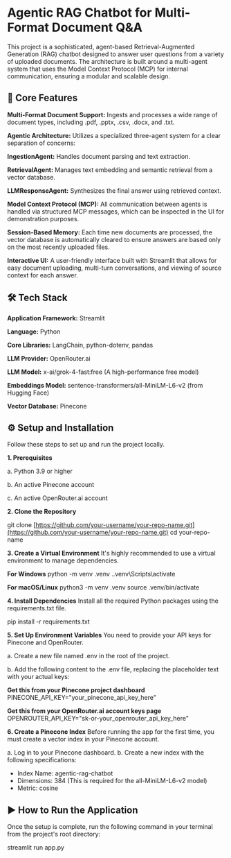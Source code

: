 # Agentic RAG Chatbot for Multi-Format Document Q&A
This project is a sophisticated, agent-based Retrieval-Augmented Generation (RAG) chatbot designed to answer user questions from a variety of uploaded documents. The architecture is built around a multi-agent system that uses the Model Context Protocol (MCP) for internal communication, ensuring a modular and scalable design.

## 🚀 Core Features
**Multi-Format Document Support:** Ingests and processes a wide range of document types, including .pdf, .pptx, .csv, .docx, and .txt.

**Agentic Architecture:** Utilizes a specialized three-agent system for a clear separation of concerns:

**IngestionAgent:** Handles document parsing and text extraction.

**RetrievalAgent:** Manages text embedding and semantic retrieval from a vector database.

**LLMResponseAgent:** Synthesizes the final answer using retrieved context.

**Model Context Protocol (MCP):** All communication between agents is handled via structured MCP messages, which can be inspected in the UI for demonstration purposes.

**Session-Based Memory:** Each time new documents are processed, the vector database is automatically cleared to ensure answers are based only on the most recently uploaded files.

**Interactive UI:** A user-friendly interface built with Streamlit that allows for easy document uploading, multi-turn conversations, and viewing of source context for each answer.

## 🛠️ Tech Stack

**Application Framework:** Streamlit

**Language:** Python

**Core Libraries:** LangChain, python-dotenv, pandas

**LLM Provider:** OpenRouter.ai

**LLM Model:** x-ai/grok-4-fast:free (A high-performance free model)

**Embeddings Model:** sentence-transformers/all-MiniLM-L6-v2 (from Hugging Face)

**Vector Database:** Pinecone

## ⚙️ Setup and Installation
Follow these steps to set up and run the project locally.

**1. Prerequisites**
   
a. Python 3.9 or higher

b. An active Pinecone account

c. An active OpenRouter.ai account

**2. Clone the Repository**
   
git clone [https://github.com/your-username/your-repo-name.git](https://github.com/your-username/your-repo-name.git)
cd your-repo-name

**3. Create a Virtual Environment**
It's highly recommended to use a virtual environment to manage dependencies.

**For Windows**
python -m venv .venv
.\.venv\Scripts\activate

**For macOS/Linux**
python3 -m venv .venv
source .venv/bin/activate

**4. Install Dependencies**
Install all the required Python packages using the requirements.txt file.

pip install -r requirements.txt

**5. Set Up Environment Variables**
You need to provide your API keys for Pinecone and OpenRouter.

a. Create a new file named .env in the root of the project.

b. Add the following content to the .env file, replacing the placeholder text with your actual keys:

**Get this from your Pinecone project dashboard**
PINECONE_API_KEY="your_pinecone_api_key_here"

**Get this from your OpenRouter.ai account keys page**
OPENROUTER_API_KEY="sk-or-your_openrouter_api_key_here"

**6. Create a Pinecone Index**
Before running the app for the first time, you must create a vector index in your Pinecone account.

a. Log in to your Pinecone dashboard.
b. Create a new index with the following specifications:
-   Index Name: agentic-rag-chatbot
-   Dimensions: 384 (This is required for the all-MiniLM-L6-v2 model)
-   Metric: cosine

## ▶️ How to Run the Application
Once the setup is complete, run the following command in your terminal from the project's root directory:

streamlit run app.py
